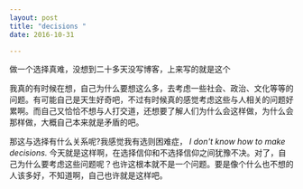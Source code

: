 ```yaml
---
layout: post
title: "decisions "
date: 2016-10-31

---
```


做一个选择真难，没想到二十多天没写博客，上来写的就是这个</br>

我真的有时候在想，自己为什么要想这么多，去考虑一些社会、政治、文化等等的问题。有可能自己是天生好奇吧，不过有时候真的感觉考虑这些与人相关的问题好累啊。而自己又恰恰不想与人打交道，还想要了解人们为什么会这样做，为什么会那样做，大概自己本来就是矛盾的吧。</br>

那这与选择有什么关系呢?我感觉我有选则困难症， *I don't know how to make decisions.*  今天就是这样啊，在选择信仰和不选择信仰之间犹豫不决。对了，自己为什么要考虑这些问题呢？也许这根本就不是一个问题。要是像个什么也不想的人该多好，不知道啊，自己也许就是这样吧。


